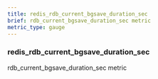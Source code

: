 ```yaml
---
title: redis_rdb_current_bgsave_duration_sec
brief: rdb_current_bgsave_duration_sec metric
metric_type: gauge
---
```

### redis_rdb_current_bgsave_duration_sec

rdb_current_bgsave_duration_sec metric